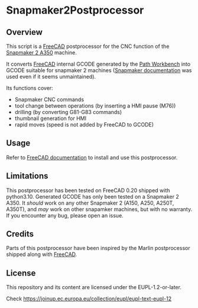 # Snapmaker2Postprocessor

## Overview
This script is a [FreeCAD](https://www.freecad.org) postprocessor for the CNC function of the [Snapmaker 2 A350](https://snapmaker.com) machine.

It converts [FreeCAD](https://www.freecad.org) internal GCODE generated by the [Path Workbench](https://wiki.freecadweb.org/Path_Workbench) into GCODE suitable for snapmaker 2 machines ([Snapmaker documentation](https://snapmaker.github.io/Documentation/gcode/G000-G001) was used even if it seems unmaintained).

Its functions cover:
- Snapmaker CNC commands
- tool change between operations (by inserting a HMI pause (M76))
- drilling (by converting G81-G83 commands)
- thumbnail generation for HMI
- rapid moves (speed is not added by FreeCAD to GCODE)

## Usage
Refer to [FreeCAD documentation](https://wiki.freecadweb.org/Path_Post) to install and use this postprocessor.

## Limitations
This postprocessor has been tested on FreeCAD 0.20 shipped with python3.10.
Generated GCODE has only been tested on a Snapmaker 2 A350. It *should* work on any other Snapmaker 2 (A150, A250, A250T, A350T), and *may* work on other snapamker machines, but with no warranty.
If you encounter any bug, please open an issue. 


## Credits
Parts of this postprocessor have been inspired by the Marlin postprocessor shipped along with [FreeCAD](https://www.freecad.org).

## License
This repository and its content are licensed under the EUPL-1.2-or-later.

Check https://joinup.ec.europa.eu/collection/eupl/eupl-text-eupl-12